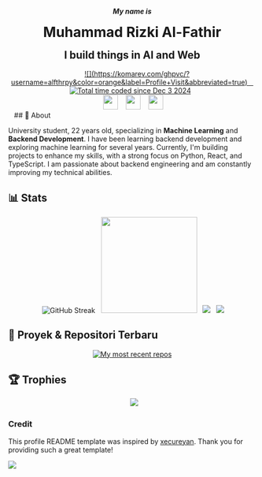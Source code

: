 <div align="center" style="margin: 0; padding: 0;">
  <h5 style="margin: 0; padding: 0;">My name is</h5>
  <h1 align="center" style="margin: 0; padding: 0;">Muhammad Rizki Al-Fathir</h1>
  <h2 style="margin: 0; padding: 0;">I build things in AI and Web</h2>  
</div>


<div align="center">
  
  <a href="https://komarev.com/ghpvc/?username=alfthrpy&color=orange&label=Profile+Visit&abbreviated=true">![](https://komarev.com/ghpvc/?username=alfthrpy&color=orange&label=Profile+Visit&abbreviated=true) 
  <a href="https://wakatime.com/@7de28ea7-0afc-4302-b66d-ea7e39773fd4"><img src="https://wakatime.com/badge/user/7de28ea7-0afc-4302-b66d-ea7e39773fd4.svg" alt="Total time coded since Dec 3 2024" /></a>
  </a> </br>
  <a href="https://t.me/alfthrpy"><img height="30" src="https://upload.wikimedia.org/wikipedia/commons/8/83/Telegram_2019_Logo.svg" /></a>&nbsp;
  <a href="https://www.linkedin.com/in/alfthrpy/"><img height="30" src="https://upload.wikimedia.org/wikipedia/commons/8/81/LinkedIn_icon.svg"></a>&nbsp;
  <a href="https://instagram.com/alfthrpy"><img height="30" src="https://upload.wikimedia.org/wikipedia/commons/e/e7/Instagram_logo_2016.svg"></a>&nbsp;
</div>
  
## 📙 About

University student, 22 years old, specializing in **Machine Learning** and **Backend Development**. I have been learning backend development and exploring machine learning for several years. Currently, I'm building projects to enhance my skills, with a strong focus on Python, React, and TypeScript. I am passionate about backend engineering and am constantly improving my technical abilities.

## 📊 Stats

<p style="text-align:center;">
  <img src="https://streak-stats.demolab.com?user=alfthrpy&theme=radical&hide_border=true" alt="GitHub Streak" />
  <img src="https://github-readme-stats.vercel.app/api/top-langs/?username=alfthrpy&langs_count=10&theme=github_dark_dimmed&show_icons=true&hide_border=false&layout=compact" height=195px />
  <img src="https://github-readme-stats.vercel.app/api?username=alfthrpy&theme=github_dark_dimmed" />
  <img src="https://github-readme-activity-graph.vercel.app/graph?username=Alfthrpy&theme=github-compact" /> 
</p>

## 🚀 Proyek & Repositori Terbaru

<p style="text-align:center;">
  <a href="https://github.com/alfthrpy?tab=repositories">
    <img src="https://mr-classic.vercel.app/api?username=alfthrpy&repo_count=6&theme=github_dark_dimmed&show_owner=false" alt="My most recent repos" />
  </a>
</p>

## 🏆 Trophies 

<p style="text-align:center;">
  <img src="https://github-profile-trophy.vercel.app/?username=alfthrpy&theme=juicyfresh&row=2&column=7">
</p>

### Credit

This profile README template was inspired by [xecureyan](https://github.com/xecureyan1337). Thank you for providing such a great template!

<img src="https://user-images.githubusercontent.com/73097560/115834477-dbab4500-a447-11eb-908a-139a6edaec5c.gif">
  
</div>

